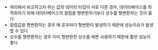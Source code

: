 - 쿼리에서 비교하고자 하는 값의 데이터 타입이 서로 다른 경우, 데이터베이스를 최적화하기 위해 데이터베이스의 컬럼을 형변환하기보다 상수를 형변환하는 것이 옳다
- 컬럼값을 형변환하는 경우 매 로우마다 형변환이 발생하기 때문에 성능이슈가 발생할 수 있다
- 상수를 형변환하는 경우 이미 형변환한 상수를 매번 사용하기 때문에 훨씬 성능이 좋다
